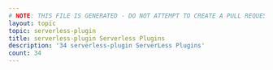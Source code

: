 ```yaml
---
# NOTE: THIS FILE IS GENERATED - DO NOT ATTEMPT TO CREATE A PULL REQUEST TO UPDATE THE DATA. 
layout: topic
topic: serverless-plugin
title: serverless-plugin Serverless Plugins
description: '34 serverless-plugin ServerLess Plugins'
count: 34
---
```

